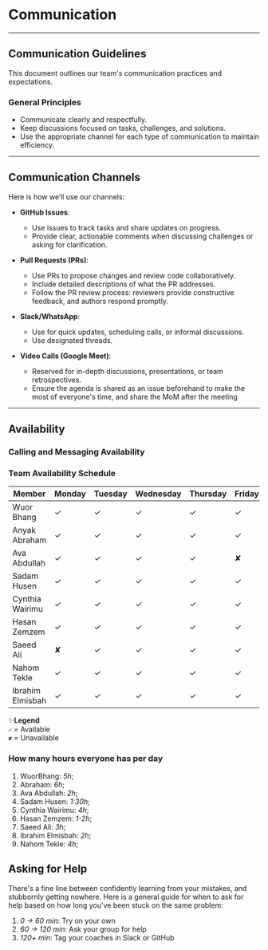 <!-- this template is for inspiration, feel free to change it however you like! 
Careful! be sure to protect your privacy when filling out this document 
everything you write here will be public so share only what you are comfortable 
sharing online you can share the rest in confidence with you group by another
 channel -->

# Communication

---

## Communication Guidelines

This document outlines our team's communication practices and expectations.

### **General Principles**

- Communicate clearly and respectfully.
- Keep discussions focused on tasks, challenges, and solutions.
- Use the appropriate channel for each type of communication to maintain efficiency.

---

## Communication Channels  

Here is how we’ll use our channels:  

- **GitHub Issues**:  
  - Use issues to track tasks and share updates on progress.  
  - Provide clear, actionable comments when discussing challenges or asking for clarification.

- **Pull Requests (PRs)**:  
  - Use PRs to propose changes and review code collaboratively.
  - Include detailed descriptions of what the PR addresses.
  - Follow the PR review process: reviewers provide constructive feedback,
  and authors respond promptly.  

- **Slack/WhatsApp**:  
  - Use for quick updates, scheduling calls, or informal discussions.
  - Use designated threads.  

- **Video Calls (Google Meet)**:  
  - Reserved for in-depth discussions, presentations, or team retrospectives.  
  - Ensure the agenda is shared as an issue beforehand to  make the most
  of everyone's time, and share the MoM after the meeting

---

## Availability

### **Calling and Messaging Availability**

### **Team Availability Schedule**  

| Member | Monday | Tuesday | Wednesday | Thursday | Friday | Saturday | Sunday |
|--------|--------|---------|-----------|----------|--------|----------|--------|
| Wuor Bhang|✓|✓|✓|✓|✓|✓|✘|
| Anyak Abraham|✓|✓|✓|✓|✓|✘|✘|
| Ava Abdullah|✓|✓|✓|✓|✘|✓|✓|
| Sadam Husen|✓|✓|✓|✓|✓|✓|✓|
| Cynthia Wairimu|✓|✓|✓|✓|✓|✘|✘|
| Hasan Zemzem|✓|✓|✓|✓|✓|✘|✘|
| Saeed Ali|✘|✓|✓|✓|✓|✘|✘|
| Nahom Tekle|✓|✓|✓|✓|✓|✓|✗|
| Ibrahim Elmisbah|✓|✓|✓|✓|✓|✓|✓|

✨**Legend**  
`✓` = Available  
`✘` = Unavailable  

### How many hours everyone has per day

 1. WuorBhang: _5h_;
 2. Abraham: _6h_;
 3. Ava Abdullah: _2h_;
 4. Sadam Husen: _1:30h_;
 5. Cynthia Wairimu: _4h_;
 6. Hasan Zemzem: _1-2h_;
 7. Saeed Ali: _3h_;
 8. Ibrahim Elmisbah: _2h_;
 9. Nahom Tekle: _4h_;

## Asking for Help

There's a fine line between confidently learning from your mistakes,
and stubbornly getting nowhere. Here is a general guide for when to ask for help
based on how long you've been stuck on the same problem:

1. _0 -> 60 min_: Try on your own
2. _60 -> 120 min_: Ask your group for help
3. _120+ min_: Tag your coaches in Slack or GitHub
